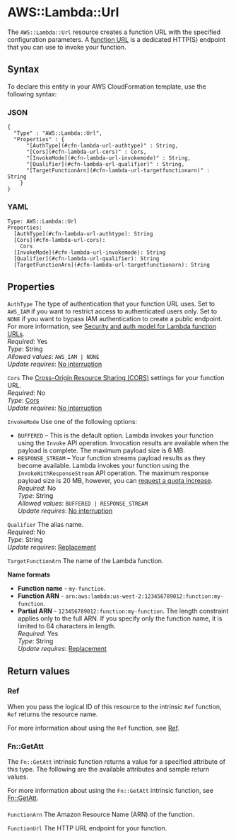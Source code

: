 # AWS::Lambda::Url<a name="aws-resource-lambda-url"></a>

The `AWS::Lambda::Url` resource creates a function URL with the specified configuration parameters\. A [function URL](https://docs.aws.amazon.com/lambda/latest/dg/lambda-urls.html) is a dedicated HTTP\(S\) endpoint that you can use to invoke your function\.

## Syntax<a name="aws-resource-lambda-url-syntax"></a>

To declare this entity in your AWS CloudFormation template, use the following syntax:

### JSON<a name="aws-resource-lambda-url-syntax.json"></a>

```
{
  "Type" : "AWS::Lambda::Url",
  "Properties" : {
      "[AuthType](#cfn-lambda-url-authtype)" : String,
      "[Cors](#cfn-lambda-url-cors)" : Cors,
      "[InvokeMode](#cfn-lambda-url-invokemode)" : String,
      "[Qualifier](#cfn-lambda-url-qualifier)" : String,
      "[TargetFunctionArn](#cfn-lambda-url-targetfunctionarn)" : String
    }
}
```

### YAML<a name="aws-resource-lambda-url-syntax.yaml"></a>

```
Type: AWS::Lambda::Url
Properties: 
  [AuthType](#cfn-lambda-url-authtype): String
  [Cors](#cfn-lambda-url-cors): 
    Cors
  [InvokeMode](#cfn-lambda-url-invokemode): String
  [Qualifier](#cfn-lambda-url-qualifier): String
  [TargetFunctionArn](#cfn-lambda-url-targetfunctionarn): String
```

## Properties<a name="aws-resource-lambda-url-properties"></a>

`AuthType`  <a name="cfn-lambda-url-authtype"></a>
The type of authentication that your function URL uses\. Set to `AWS_IAM` if you want to restrict access to authenticated users only\. Set to `NONE` if you want to bypass IAM authentication to create a public endpoint\. For more information, see [Security and auth model for Lambda function URLs](https://docs.aws.amazon.com/lambda/latest/dg/urls-auth.html)\.  
*Required*: Yes  
*Type*: String  
*Allowed values*: `AWS_IAM | NONE`  
*Update requires*: [No interruption](https://docs.aws.amazon.com/AWSCloudFormation/latest/UserGuide/using-cfn-updating-stacks-update-behaviors.html#update-no-interrupt)

`Cors`  <a name="cfn-lambda-url-cors"></a>
The [Cross\-Origin Resource Sharing \(CORS\)](https://developer.mozilla.org/en-US/docs/Web/HTTP/CORS) settings for your function URL\.  
*Required*: No  
*Type*: [Cors](aws-properties-lambda-url-cors.md)  
*Update requires*: [No interruption](https://docs.aws.amazon.com/AWSCloudFormation/latest/UserGuide/using-cfn-updating-stacks-update-behaviors.html#update-no-interrupt)

`InvokeMode`  <a name="cfn-lambda-url-invokemode"></a>
Use one of the following options:  
+  `BUFFERED` – This is the default option\. Lambda invokes your function using the `Invoke` API operation\. Invocation results are available when the payload is complete\. The maximum payload size is 6 MB\.
+  `RESPONSE_STREAM` – Your function streams payload results as they become available\. Lambda invokes your function using the `InvokeWithResponseStream` API operation\. The maximum response payload size is 20 MB, however, you can [request a quota increase](https://docs.aws.amazon.com/servicequotas/latest/userguide/request-quota-increase.html)\.
*Required*: No  
*Type*: String  
*Allowed values*: `BUFFERED | RESPONSE_STREAM`  
*Update requires*: [No interruption](https://docs.aws.amazon.com/AWSCloudFormation/latest/UserGuide/using-cfn-updating-stacks-update-behaviors.html#update-no-interrupt)

`Qualifier`  <a name="cfn-lambda-url-qualifier"></a>
The alias name\.  
*Required*: No  
*Type*: String  
*Update requires*: [Replacement](https://docs.aws.amazon.com/AWSCloudFormation/latest/UserGuide/using-cfn-updating-stacks-update-behaviors.html#update-replacement)

`TargetFunctionArn`  <a name="cfn-lambda-url-targetfunctionarn"></a>
The name of the Lambda function\.  

**Name formats**
+ **Function name** \- `my-function`\.
+ **Function ARN** \- `arn:aws:lambda:us-west-2:123456789012:function:my-function`\.
+ **Partial ARN** \- `123456789012:function:my-function`\.
The length constraint applies only to the full ARN\. If you specify only the function name, it is limited to 64 characters in length\.  
*Required*: Yes  
*Type*: String  
*Update requires*: [Replacement](https://docs.aws.amazon.com/AWSCloudFormation/latest/UserGuide/using-cfn-updating-stacks-update-behaviors.html#update-replacement)

## Return values<a name="aws-resource-lambda-url-return-values"></a>

### Ref<a name="aws-resource-lambda-url-return-values-ref"></a>

 When you pass the logical ID of this resource to the intrinsic `Ref` function, `Ref` returns the resource name\.

For more information about using the `Ref` function, see [Ref](https://docs.aws.amazon.com/AWSCloudFormation/latest/UserGuide/intrinsic-function-reference-ref.html)\.

### Fn::GetAtt<a name="aws-resource-lambda-url-return-values-fn--getatt"></a>

The `Fn::GetAtt` intrinsic function returns a value for a specified attribute of this type\. The following are the available attributes and sample return values\.

For more information about using the `Fn::GetAtt` intrinsic function, see [Fn::GetAtt](https://docs.aws.amazon.com/AWSCloudFormation/latest/UserGuide/intrinsic-function-reference-getatt.html)\.

#### <a name="aws-resource-lambda-url-return-values-fn--getatt-fn--getatt"></a>

`FunctionArn`  <a name="FunctionArn-fn::getatt"></a>
The Amazon Resource Name \(ARN\) of the function\.

`FunctionUrl`  <a name="FunctionUrl-fn::getatt"></a>
The HTTP URL endpoint for your function\.